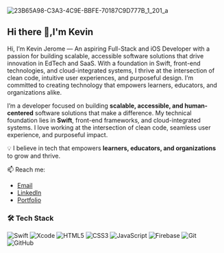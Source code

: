![23B65A98-C3A3-4C9E-BBFE-70187C9D777B_1_201_a](https://github.com/user-attachments/assets/0b6b6e76-8b6d-417c-a08a-a04bcc62138f)

## Hi there 👋,I'm Kevin
Hi, I’m Kevin Jerome — An aspiring Full-Stack and iOS Developer with a passion for building scalable, accessible software solutions that drive innovation in EdTech and SaaS. With a foundation in Swift, front-end technologies, and cloud-integrated systems, I thrive at the intersection of clean code, intuitive user experiences, and purposeful design. I’m committed to creating technology that empowers learners, educators, and organizations alike.

I’m a developer focused on building **scalable, accessible, and human-centered** software solutions that make a difference. My technical foundation lies in **Swift**, front-end frameworks, and cloud-integrated systems. I love working at the intersection of clean code, seamless user experience, and purposeful impact.

💡 I believe in tech that empowers **learners, educators, and organizations** to grow and thrive.

📫 Reach me:
- [Email](mailto:blade94781kj@gmail.com) 
- [LinkedIn](https://www.linkedin.com/in/kevin-jeromebladekj)
- [Portfolio](https://spiketek241.github.io/Portfolio-Website/)

### 🛠️ Tech Stack
![Swift](https://img.shields.io/badge/Swift-F05138?style=flat&logo=swift&logoColor=white)
![Xcode](https://img.shields.io/badge/Xcode-1575F9?style=flat&logo=xcode&logoColor=white)
![HTML5](https://img.shields.io/badge/HTML5-E34F26?style=flat&logo=html5&logoColor=white)
![CSS3](https://img.shields.io/badge/CSS3-1572B6?style=flat&logo=css3&logoColor=white)
![JavaScript](https://img.shields.io/badge/JavaScript-F7DF1E?style=flat&logo=javascript&logoColor=black)
![Firebase](https://img.shields.io/badge/Firebase-FFCA28?style=flat&logo=firebase&logoColor=black)
![Git](https://img.shields.io/badge/Git-F05032?style=flat&logo=git&logoColor=white)
![GitHub](https://img.shields.io/badge/GitHub-181717?style=flat&logo=github&logoColor=white)

